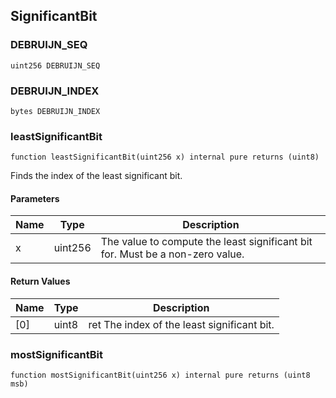 ## SignificantBit

### DEBRUIJN_SEQ

```solidity
uint256 DEBRUIJN_SEQ
```

### DEBRUIJN_INDEX

```solidity
bytes DEBRUIJN_INDEX
```

### leastSignificantBit

```solidity
function leastSignificantBit(uint256 x) internal pure returns (uint8)
```

Finds the index of the least significant bit.

#### Parameters

| Name | Type | Description |
| ---- | ---- | ----------- |
| x | uint256 | The value to compute the least significant bit for. Must be a non-zero value. |

#### Return Values

| Name | Type | Description |
| ---- | ---- | ----------- |
| [0] | uint8 | ret The index of the least significant bit. |

### mostSignificantBit

```solidity
function mostSignificantBit(uint256 x) internal pure returns (uint8 msb)
```

